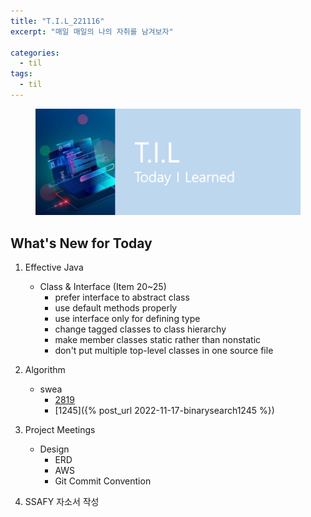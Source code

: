 ```yaml
---
title: "T.I.L_221116"
excerpt: "매일 매일의 나의 자취를 남겨보자"

categories:
  - til
tags:
  - til
---
```

<figure>
    <img src="/assets/images/til_image.png">
</figure>

## What's New for Today   

1. Effective Java
    - Class & Interface (Item 20~25)
        - prefer interface to abstract class
        - use default methods properly
        - use interface only for defining type
        - change tagged classes to class hierarchy
        - make member classes static rather than nonstatic
        - don't put multiple top-level classes in one source file

2. Algorithm
    - swea
        - [2819](https://swexpertacademy.com/main/code/problem/problemDetail.do?contestProbId=AV7I5fgqEogDFAXB)
        - [1245]({% post_url 2022-11-17-binarysearch1245 %})

3. Project Meetings
    - Design
        - ERD
        - AWS 
        - Git Commit Convention

4. SSAFY 자소서 작성